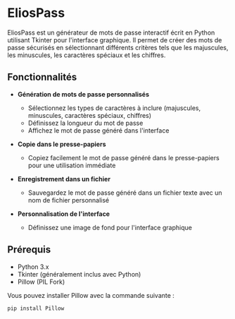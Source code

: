 # EliosPass

EliosPass est un générateur de mots de passe interactif écrit en Python utilisant Tkinter pour l'interface graphique. Il permet de créer des mots de passe sécurisés en sélectionnant différents critères tels que les majuscules, les minuscules, les caractères spéciaux et les chiffres.

## Fonctionnalités

- **Génération de mots de passe personnalisés**
  - Sélectionnez les types de caractères à inclure (majuscules, minuscules, caractères spéciaux, chiffres)
  - Définissez la longueur du mot de passe
  - Affichez le mot de passe généré dans l'interface

- **Copie dans le presse-papiers**
  - Copiez facilement le mot de passe généré dans le presse-papiers pour une utilisation immédiate

- **Enregistrement dans un fichier**
  - Sauvegardez le mot de passe généré dans un fichier texte avec un nom de fichier personnalisé

- **Personnalisation de l'interface**
  - Définissez une image de fond pour l'interface graphique

## Prérequis

- Python 3.x
- Tkinter (généralement inclus avec Python)
- Pillow (PIL Fork)

Vous pouvez installer Pillow avec la commande suivante :
```sh
pip install Pillow
